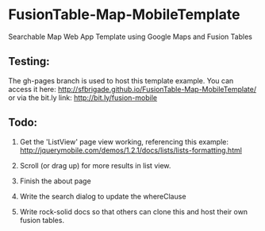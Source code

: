 FusionTable-Map-MobileTemplate
==============================

Searchable Map Web App Template using Google Maps and Fusion Tables

Testing:
--------

The gh-pages branch is used to host this template example. You can access it
here:
http://sfbrigade.github.io/FusionTable-Map-MobileTemplate/
or via the bit.ly link: http://bit.ly/fusion-mobile

Todo:
-----
1) Get the 'ListView' page view working, referencing this example: http://jquerymobile.com/demos/1.2.1/docs/lists/lists-formatting.html

2) Scroll (or drag up) for more results in list view.

3) Finish the about page

4) Write the search dialog to update the whereClause

5) Write rock-solid docs so that others can clone this and host their own
fusion tables.
